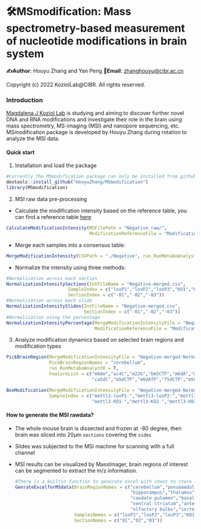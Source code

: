 # :hammer_and_wrench:MSmodification: Mass spectrometry-based measurement of nucleotide modifications in brain system

**:writing_hand:Author**: Houyu Zhang and Yan Peng   **:email:Email**: zhanghouyu@cibr.ac.cn

Copyright (c) 2022 KoziolLab@CIBR. All rights reserved.

### Introduction

[Magdalena J Koziol Lab](https://dnalaboratory.org/) is studying and aiming to discover further novel DNA and RNA modifications and investigate their role in the brain using mass spectrometry, MS-imaging (MSI) and nanopore sequencing, etc. MSmodification package is developed by Houyu Zhang during rotation to analyze the MSI data.

#### Quick start

1. Installation and load the package

```R
#Currently the MSmodification package can only be installed from github:
devtools::install_github("HouyuZhang/MSmodification")
library(MSmodification)
```

2. MSI raw data pre-processing

- Calculate the modification intensity based on the reference table, you can find a reference table [here](https://github.com/HouyuZhang/MSmodification/blob/master/CustomeScripts/MSmodification_referenceList.xlsx)

```R
CalculateModificationIntensity(MSFilePath = "Negative_raw/",
                               ModificationReferenceFile = "Modification_reference.csv")
```

- Merge each samples into a consensus table:

```R
MergeModificationIntensity(CSVPath = "./Negative", run_RunMetaboAnalystR = F)
```

- Normalize the intensity using three methods:

```R
#Normalization across each section
NormalizationIntensitySections(IntFileName = "Negative-merged.csv",
                       SampleIndex = c("loxP1","loxP2","loxP3","KO1","KO2","KO3"),
                       SectionIndex = c("-01","-02","-03"))
#Normalization across each slide
NormalizationIntensitySlides(IntFileName = "Negative-merged.csv",
                             SectionIndex = c("-01","-02","-03"))
#Normalization using the percentage
NormalizationIntensityPercentage(MergeModificationIntensityFile = "Negative-merged.csv",
                                 ModificationReferenceFile = "Modification_reference.csv")
```

3. Analyze modification dynamics based on selected brain regions and modification types

```R
PickBrainRegion(MergeModificationIntensityFile = "Negative-merged-NormalizedPercentage.csv",
                PickBrainRegionNames = "cerebellum",
                run_RunMetaboAnalystR = T,
                FeatureList = c("m6Am","ac4C","m22G","hm5CTP","m6dA","m5dC",
                                "ca5dC","m5dCTP","m6dATP","f5dCTP","m5CMP","m6AMP"))

BoxModification(MergeModificationIntensityFile = "Negative-merged-NormalizedPercentage.csv",
                SampleIndex = c("mettl3-loxP1-","mettl3-loxP2-","mettl3-loxP3-",
                                "mettl3-KO1-","mettl3-KO2-","mettl3-KO3-"))
```

#### How to generate the MSI rawdata?

- The whole mouse brain is dissected and frozen at -80 degree, then brain was sliced into 20μm `sections` covering the `sides`

- Slides was subjected to the MSI machine for scanning with a full channel

- MSI results can be visualized by MassImager, brain regions of interest can be segmented to extract the m/z information.

  ```R
  #There is a builtin function to generate excel with sheet to store MSI segmentation results
  GenrateExcelforMSdata(BrainRegionNames = c("cerebellum","pons&medulla","midbrain",
                                             "hippocampus","thalamus","hypothalamus","fornix",
                                             "caudate putamen","basal forebrain",
                                             "ventral striatum","anterior olfactory",
                                             "olfactory bulbs","cortex","corpus callosum"),
                        SamplesNames = c("loxP1","loxP2","loxP3","KO1","KO2","KO3"),
                        SectionNames = c("01","02","03"))
  ```

